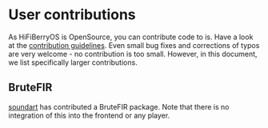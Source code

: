 # User contributions

As HiFiBerryOS is OpenSource, you can contribute code to is. Have a look at the [contribution guidelines](CONTRIBUTING.md). 
Even small bug fixes and corrections of typos are very welcome - no contribution is too small. However, in this document, we list specifically larger contributions.

## BruteFIR

[soundart](https://github.com/soundart/brutefir.git) has contributed a BruteFIR package. Note that there is no integration of this into the frontend or any player. 
